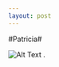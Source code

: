 ```yaml
---
layout: post
---
```

#Patricia#

![Alt Text](http://scontent.cdninstagram.com/hphotos-xaf1/t51.2885-15/s306x306/e15/11018503_317807098429972_1531052292_n.jpg)
.
